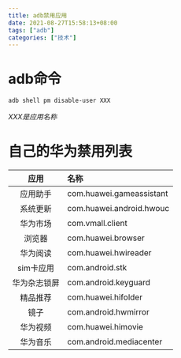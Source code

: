 ```yaml
---
title: adb禁用应用
date: 2021-08-27T15:58:13+08:00
tags: ["adb"]
categories: ["技术"]
---
```


# adb命令

```powershell
adb shell pm disable-user XXX
```

*XXX是应用名称*

# 自己的华为禁用列表

|     应用     | 名称                     |
| :----------: | :----------------------- |
|   应用助手   | com.huawei.gameassistant |
|   系统更新   | com.huawei.android.hwouc |
|   华为市场   | com.vmall.client         |
|    浏览器    | com.huawei.browser       |
|   华为阅读   | com.huawei.hwireader     |
|  sim卡应用   | com.android.stk          |
| 华为杂志锁屏 | com.android.keyguard     |
|   精品推荐   | com.huawei.hifolder      |
|     镜子     | com.android.hwmirror     |
|   华为视频   | com.huawei.himovie       |
|   华为音乐   | com.android.mediacenter  |





